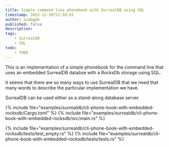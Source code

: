 ```yaml
---
title: Simple command line phonebook with SurrealDB using SQL
timestamp: 2023-12-30T21:30:01
author: szabgab
published: false
description:
tags:
    - SurrealDB
    - SQL
todo:
    - TODO
---
```


This is an implementation of a simple phonebook for the command line that uses an embedded SurrealDB databse with a RocksDb storage using SQL.

It seems that there are so many ways to use SurrealDB that we need that many words to describe the particular implementation we have.

SurrealDB can be used either as a stand-along database server

{% include file="examples/surrealdb/cli-phone-book-with-embedded-rocksdb/Cargo.toml" %}
{% include file="examples/surrealdb/cli-phone-book-with-embedded-rocksdb/src/main.rs" %}

{% include file="examples/surrealdb/cli-phone-book-with-embedded-rocksdb/tests/test_empty.rs" %}
{% include file="examples/surrealdb/cli-phone-book-with-embedded-rocksdb/tests/tests.rs" %}


